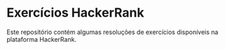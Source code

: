 # Exercícios HackerRank

Este repositório contém algumas resoluções de exercícios disponíveis na plataforma HackerRank.